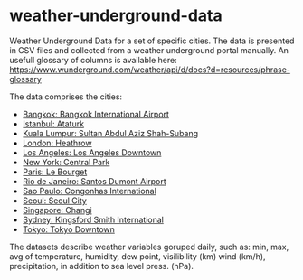 # weather-underground-data
Weather Underground Data for a set of specific cities. 
The data is presented in CSV files and collected from a weather underground portal manually.
An usefull glossary of columns is available here: https://www.wunderground.com/weather/api/d/docs?d=resources/phrase-glossary

The data comprises the cities:
  - [Bangkok: Bangkok International Airport](https://www.wunderground.com/history/airport//2016/10/31/DailyHistory.html?req_city=Bangkok&req_statename=Thailand&reqdb.zip=00000&reqdb.magic=313&reqdb.wmo=48456)
  - [Istanbul: Ataturk](https://www.wunderground.com/history/airport//2016/10/31/DailyHistory.html?req_city=Istanbul&req_statename=Turkey&reqdb.zip=00000&reqdb.magic=131&reqdb.wmo=17060)
  - [Kuala Lumpur: Sultan Abdul Aziz Shah-Subang](https://www.wunderground.com/history/airport//2016/10/31/DailyHistory.html?req_city=Subang/Sultan%20Abdul%20Azi&req_statename=Malaysia&reqdb.zip=00000&reqdb.magic=392&reqdb.wmo=WWMSA)
  - [London: Heathrow](https://www.wunderground.com/history/airport//2016/10/31/DailyHistory.html?req_city=London&req_statename=United%20Kingdom&reqdb.zip=00000&reqdb.magic=108&reqdb.wmo=03772)
  - [Los Angeles: Los Angeles Downtown](https://www.wunderground.com/history/airport//2016/10/31/DailyHistory.html?req_city=Los%20Angeles&req_state=CA&reqdb.zip=90009&reqdb.magic=22&reqdb.wmo=99999)
  - [New York: Central Park](https://www.wunderground.com/history/airport//2016/10/31/DailyHistory.html?req_city=New%20York&req_state=NY&reqdb.zip=10106&reqdb.magic=4&reqdb.wmo=99999)
  - [Paris: Le Bourget](https://www.wunderground.com/history/airport//2016/10/31/DailyHistory.html?req_city=Paris/Le%20Bourget&req_statename=France&reqdb.zip=00000&reqdb.magic=95&reqdb.wmo=07150)
  - [Rio de Janeiro: Santos Dumont Airport](https://www.wunderground.com/history/airport//2016/10/31/DailyHistory.html?req_city=Galeao&req_statename=Brazil&reqdb.zip=00000&reqdb.magic=91&reqdb.wmo=83755)
  - [Sao Paulo: Congonhas International ](https://www.wunderground.com/history/airport/SBSP/2016/10/31/DailyHistory.html?req_city=Sao%20Paulo&req_statename=Brazil&reqdb.zip=00000&reqdb.magic=1&reqdb.wmo=83780)
  - [Seoul: Seoul City](https://www.wunderground.com/history/airport//2016/10/31/DailyHistory.html?req_city=Seoul&req_statename=South%20Korea&reqdb.zip=00000&reqdb.magic=324&reqdb.wmo=47108)
  - [Singapore: Changi](https://www.wunderground.com/history/airport/WSSS/2016/10/31/DailyHistory.html?req_city=Singapore&req_statename=Singapore&reqdb.zip=00000&reqdb.magic=1&reqdb.wmo=48698)
  - [Sydney: Kingsford Smith International](https://www.wunderground.com/history/airport//2016/10/31/DailyHistory.html?req_city=Sydney&req_statename=Australia&reqdb.zip=00000&reqdb.magic=39&reqdb.wmo=94767)
  - [Tokyo: Tokyo Downtown](https://www.wunderground.com/history/airport//2016/10/31/DailyHistory.html?req_city=Tokyo&req_statename=Japan&reqdb.zip=00000&reqdb.magic=183&reqdb.wmo=47662)

The datasets describe weather variables goruped daily, such as: min, max, avg 
of temperature, humidity, dew point, visilibility (km) wind (km/h), precipitation,
in addition to sea level press. (hPa).

